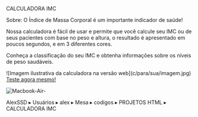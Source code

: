 <head>
  <p> CALCULADORA IMC </p>
</head>
<section>
  <p> Sobre: O Índice de Massa Corporal é um importante indicador de saúde!</p> 
  <p> Nossa calculadora é fácil de usar e permite que você calcule seu IMC ou de seus pacientes com base no peso e altura, o resultado é apresentado em poucos segundos, e em 3 diferentes cores. </p>
  <p>  Conheça a classificação do seu IMC e obtenha informações sobre os níveis de peso saudáveis.</p>  
  ![Imagem ilustrativa da calculadora na versão web](c/para/sua/imagem.jpg)
</section>
<footer>
   <a href="https://calculadora-imc-ten-mu.vercel.app/" target="_blank">Teste agora mesmo!</a>
</footer>

![Macbook-Air-](https://github.com/user-attachments/assets/2b81f0cb-9916-4bea-a799-fb72aa736360)


AlexSSD⁩ ▸ ⁨Usuários⁩ ▸ ⁨alex⁩ ▸ ⁨Mesa⁩ ▸ ⁨codigos⁩ ▸ ⁨PROJETOS HTML⁩ ▸ ⁨CALCULADORA IMC⁩
